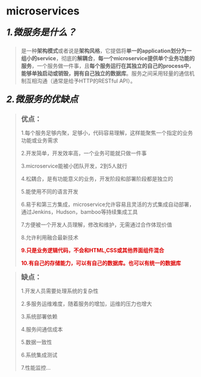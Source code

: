 # microservices

##### <font size='5'>1.微服务是什么？</font>

> ​        是一种**架构模式**或者说是**架构风格**，它提倡将**单一的application划分为一组小的service**，彻底的**解耦合**，**每一个microservice提供单个业务功能的服务**，一个服务做一件事，且**每个服务运行在其独立的自己的process中**，**能够单独启动或销毁，拥有自己独立的数据库**。服务之间采用轻量的通信机制互相沟通（通常是给予HTTP的RESTful API）。

##### <font size='5'>2.微服务的优缺点</font>

> **<font size='4'>优点：</font>**
>
> 1.每个服务足够内聚，足够小，代码容易理解，这样能聚焦一个指定的业务功能或业务需求
>
> 2.开发简单，开发效率高，一个业务可能就只做一件事
>
> 3.microservice能被小团队开发，2到5人就行
>
> 4.松耦合，是有功能意义的业务，开发阶段和部署阶段都是独立的
>
> 5.能使用不同的语言开发
>
> 6.易于和第三方集成，microservice允许容易且灵活的方式集成自动部署，通过Jenkins，Hudson，bamboo等持续集成工具
>
> 7.方便被一个开发人员理解，修改和维护，无需通过合作体现价值
>
> 8.允许利用融合最新技术
>
> **<font color="#dd0000">9.只是业务逻辑代码，不会和HTML,CSS或其他界面组件混合</font>**
>
> **<font color="#dd0000">10.有自己的存储能力，可以有自己的数据库。也可以有统一的数据库</font>**



> <font size='4'>**缺点：**</font>
>
> 1.开发人员需要处理系统的复杂性
>
> 2.多服务运维难度，随着服务的增加，运维的压力也增大
>
> 3.系统部署依赖
>
> 4.服务间通信成本
>
> 5.数据一致性
>
> 6.系统集成测试
>
> 7.性能监控...



​      



